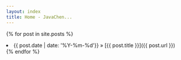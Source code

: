 ```yaml
---
layout: index 
title: Home - JavaChen...
---
```


{% for post in site.posts %}
<li>{{ post.date | date: '%Y-%m-%d'}} » [{{ post.title }}]({{ post.url }}) </li>
{% endfor %}
